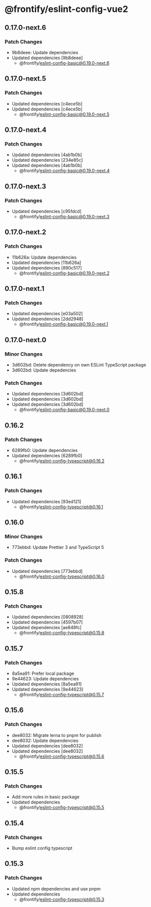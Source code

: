 # @frontify/eslint-config-vue2

## 0.17.0-next.6

### Patch Changes

- 9b8deee: Update dependencies
- Updated dependencies [9b8deee]
  - @frontify/eslint-config-basic@0.19.0-next.6

## 0.17.0-next.5

### Patch Changes

- Updated dependencies [c4ece5b]
- Updated dependencies [c4ece5b]
  - @frontify/eslint-config-basic@0.19.0-next.5

## 0.17.0-next.4

### Patch Changes

- Updated dependencies [4ab1b0b]
- Updated dependencies [234e85c]
- Updated dependencies [4ab1b0b]
  - @frontify/eslint-config-basic@0.19.0-next.4

## 0.17.0-next.3

### Patch Changes

- Updated dependencies [c95fdcd]
  - @frontify/eslint-config-basic@0.19.0-next.3

## 0.17.0-next.2

### Patch Changes

- 11b626a: Update dependencies
- Updated dependencies [11b626a]
- Updated dependencies [890c517]
  - @frontify/eslint-config-basic@0.19.0-next.2

## 0.17.0-next.1

### Patch Changes

- Updated dependencies [e03a502]
- Updated dependencies [2dd2948]
  - @frontify/eslint-config-basic@0.19.0-next.1

## 0.17.0-next.0

### Minor Changes

- 3d602bd: Delete dependency on own ESLint TypeScript package
- 3d602bd: Update depedencies

### Patch Changes

- Updated dependencies [3d602bd]
- Updated dependencies [3d602bd]
- Updated dependencies [3d602bd]
  - @frontify/eslint-config-basic@0.19.0-next.0

## 0.16.2

### Patch Changes

- 6289fb0: Update dependencies
- Updated dependencies [6289fb0]
  - @frontify/eslint-config-typescript@0.16.2

## 0.16.1

### Patch Changes

- Updated dependencies [93ed121]
  - @frontify/eslint-config-typescript@0.16.1

## 0.16.0

### Minor Changes

- 773ebbd: Update Prettier 3 and TypeScript 5

### Patch Changes

- Updated dependencies [773ebbd]
  - @frontify/eslint-config-typescript@0.16.0

## 0.15.8

### Patch Changes

- Updated dependencies [0808928]
- Updated dependencies [4597b07]
- Updated dependencies [ae848fc]
  - @frontify/eslint-config-typescript@0.15.8

## 0.15.7

### Patch Changes

- 8a5ea91: Prefer local package
- 9e44623: Update dependencies
- Updated dependencies [8a5ea91]
- Updated dependencies [9e44623]
  - @frontify/eslint-config-typescript@0.15.7

## 0.15.6

### Patch Changes

- dee8032: Migrate lerna to pnpm for publish
- dee8032: Update dependencies
- Updated dependencies [dee8032]
- Updated dependencies [dee8032]
  - @frontify/eslint-config-typescript@0.15.6

## 0.15.5

### Patch Changes

- Add more rules in basic package
- Updated dependencies
  - @frontify/eslint-config-typescript@0.15.5

## 0.15.4

### Patch Changes

- Bump eslint config typescript

## 0.15.3

### Patch Changes

- Updated npm dependencies and use pnpm
- Updated dependencies
  - @frontify/eslint-config-typescript@0.15.3
